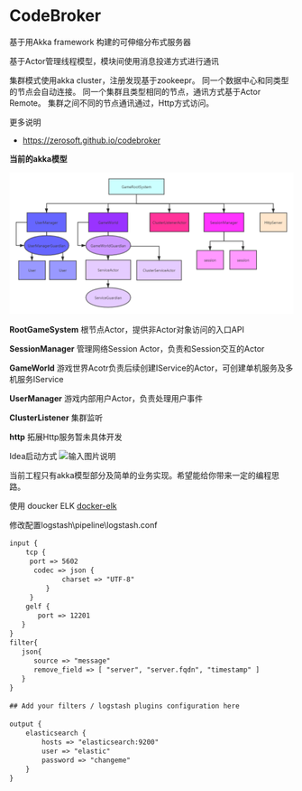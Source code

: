 # CodeBroker

基于用Akka framework 构建的可伸缩分布式服务器

基于Actor管理线程模型，模块间使用消息投递方式进行通讯

集群模式使用akka cluster，注册发现基于zookeepr。
同一个数据中心和同类型的节点会自动连接。
同一个集群且类型相同的节点，通讯方式基于Actor Remote。
集群之间不同的节点通讯通过，Http方式访问。

更多说明
- https://zerosoft.github.io/codebroker

 **当前的akka模型** 


![服务器当前Actor节点属性图](https://github.com/zerosoft/CodeBroker/raw/master/docs/assets/images/Actorframework.png "微信截图_20200927160226.png")


 **RootGameSystem**  根节点Actor，提供非Actor对象访问的入口API

 **SessionManager** 管理网络Session Actor，负责和Session交互的Actor

 **GameWorld** 游戏世界Acotr负责后续创建IService的Actor，可创建单机服务及多机服务IService

 **UserManager** 游戏内部用户Actor，负责处理用户事件

 **ClusterListener** 集群监听

 **http** 拓展Http服务暂未具体开发 

Idea启动方式
![输入图片说明](https://images.gitee.com/uploads/images/2020/0518/101654_fc8d2acb_19059.png "微信截图_20200518101606.png")


当前工程只有akka模型部分及简单的业务实现。希望能给你带来一定的编程思路。

使用 doucker ELK [docker-elk](https://github.com/deviantony/docker-elk)

修改配置logstash\pipeline\logstash.conf


```
input { 
    tcp {
     port => 5602
      codec => json {
             charset => "UTF-8"
         }
     }
    gelf {
       port => 12201
   }
} 
filter{
   json{
      source => "message"
      remove_field => [ "server", "server.fqdn", "timestamp" ]
   }
}

## Add your filters / logstash plugins configuration here

output {
	elasticsearch {
		hosts => "elasticsearch:9200"
		user => "elastic"
		password => "changeme"
	}
}
```


    
